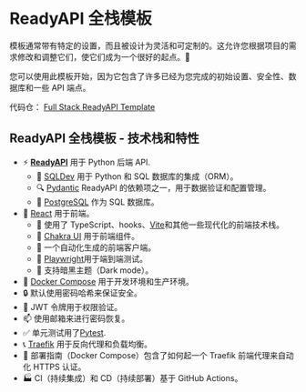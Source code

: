 # ReadyAPI 全栈模板

模板通常带有特定的设置，而且被设计为灵活和可定制的。这允许您根据项目的需求修改和调整它们，使它们成为一个很好的起点。🏁

您可以使用此模板开始，因为它包含了许多已经为您完成的初始设置、安全性、数据库和一些 API 端点。

代码仓： <a href="https://github.com/readyapi/full-stack-readyapi-template" class="external-link" target="_blank">Full Stack ReadyAPI Template</a>

## ReadyAPI 全栈模板 - 技术栈和特性

- ⚡ [**ReadyAPI**](https://readyapi.khulnasoft.com) 用于 Python 后端 API.
  - 🧰 [SQLDev](https://sqldev.khulnasoft.com) 用于 Python 和 SQL 数据库的集成（ORM）。
  - 🔍 [Pydantic](https://docs.pydantic.dev) ReadyAPI 的依赖项之一，用于数据验证和配置管理。
  - 💾 [PostgreSQL](https://www.postgresql.org) 作为 SQL 数据库。
- 🚀 [React](https://react.dev) 用于前端。
  - 💃 使用了 TypeScript、hooks、[Vite](https://vitejs.dev)和其他一些现代化的前端技术栈。
  - 🎨 [Chakra UI](https://chakra-ui.com) 用于前端组件。
  - 🤖 一个自动化生成的前端客户端。
  - 🧪 [Playwright](https://playwright.dev)用于端到端测试。
  - 🦇 支持暗黑主题（Dark mode）。
- 🐋 [Docker Compose](https://www.docker.com) 用于开发环境和生产环境。
- 🔒 默认使用密码哈希来保证安全。
- 🔑 JWT 令牌用于权限验证。
- 📫 使用邮箱来进行密码恢复。
- ✅ 单元测试用了[Pytest](https://pytest.org).
- 📞 [Traefik](https://traefik.io) 用于反向代理和负载均衡。
- 🚢 部署指南（Docker Compose）包含了如何起一个 Traefik 前端代理来自动化 HTTPS 认证。
- 🏭 CI（持续集成）和 CD（持续部署）基于 GitHub Actions。
